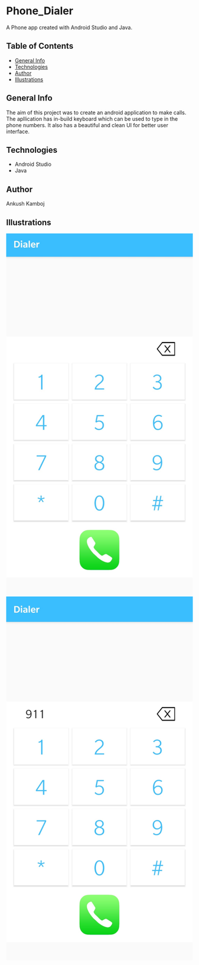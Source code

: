 # Phone_Dialer 
  A Phone app created with Android Studio and Java.
 
## Table of Contents
* [General Info](#general-info)
* [Technologies](#technologies)
* [Author](#author)
* [Illustrations](#illustrations)

## General Info
The aim of this project was to create an android application to make calls. The apllication has in-build keyboard which can be used to type in the phone numbers. It also has a beautiful and clean UI for better user interface.

## Technologies
* Android Studio
* Java

## Author
Ankush Kamboj

## Illustrations
![Alt text](https://github.com/Ankush-Kamboj/Phone_Dialer/blob/master/Screenshot1.jpg?raw=true "Phone-Dialer")
![Alt text](https://github.com/Ankush-Kamboj/Phone_Dialer/blob/master/Screenshot2.jpg?raw=true "Phone-Dialer")

